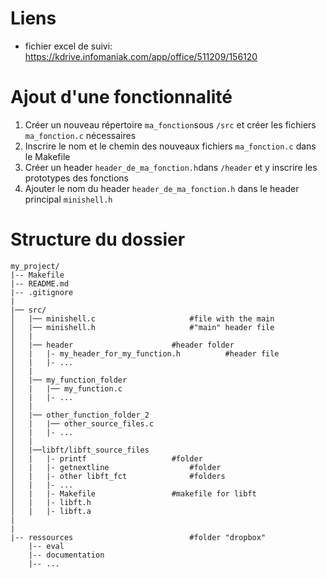 # Liens

- fichier excel de suivi: https://kdrive.infomaniak.com/app/office/511209/156120

# Ajout d'une fonctionnalité
1) Créer un nouveau répertoire `ma_fonction`sous `/src` et créer les fichiers `ma_fonction.c` nécessaires
2) Inscrire le nom et le chemin des nouveaux fichiers `ma_fonction.c` dans le Makefile
3) Créer un header `header_de_ma_fonction.h`dans `/header` et y inscrire les prototypes des fonctions
4) Ajouter le nom du header  `header_de_ma_fonction.h` dans le header principal `minishell.h`
# Structure du dossier

```
my_project/
|-- Makefile
|-- README.md
|-- .gitignore
|
|── src/
│   |── minishell.c						#file with the main
│   |── minishell.h						#"main" header file
│	|
│	|── header						#header folder
│	|	|- my_header_for_my_function.h			#header file
│	|	|- ...
│	|
│	|── my_function_folder
│	|	|── my_function.c
│	|	|- ...
│	|
│	|── other_function_folder_2
│	|	|── other_source_files.c
│	|	|- ...
│	|
│	|──libft/libft_source_files
│	|	|- printf					#folder
│	|	|- getnextline					#folder
│	|	|- other libft_fct				#folders
│	|	|- ...
│	|	|- Makefile					#makefile for libft
│	|	|- libft.h
│	|	|- libft.a
|
|
|-- ressources							#folder "dropbox"
	|-- eval
	|-- documentation
	|-- ...

```

